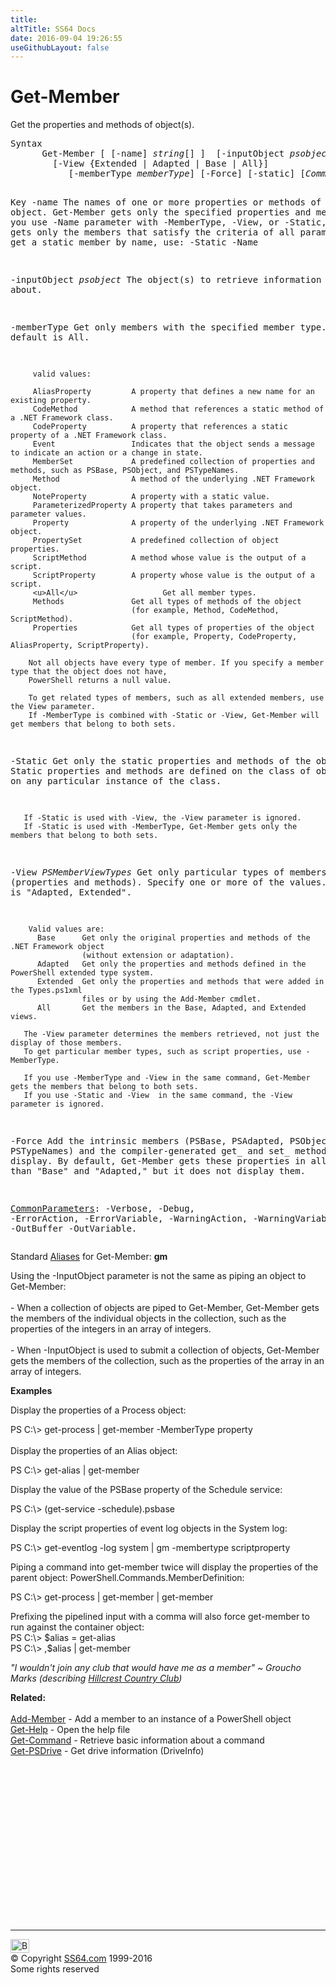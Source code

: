 ```yaml
---
title:
altTitle: SS64 Docs
date: 2016-09-04 19:26:55
useGithubLayout: false
---
```

<!-- #BeginLibraryItem "/Library/head_ps.lbi" --><!-- #EndLibraryItem --><h1>Get-Member</h1> 
<p>Get the properties and methods of object(s).</p>
<pre>Syntax
      Get-Member [ [-name] <i>string</i>[] ]  [-inputObject <i>psobject</i>]
        [-View {Extended | Adapted | Base | All}]
           [-memberType <i>memberType</i>] [-Force] [-static] [<i>CommonParameters</i>]

Key
   -name
       The names of one or more properties or methods of the object.
       Get-Member gets only the specified properties and methods.
       If you use -Name parameter with -MemberType, -View, or -Static, Get-Member gets
       only the members that satisfy the criteria of all parameters. 
       To get a static member by name, use: -Static -Name

   -inputObject <i>psobject</i>
       The object(s) to retrieve information about.

   -memberType 
       Get only members with the specified member type. The default is All. 

         valid values: 

         AliasProperty         A property that defines a new name for an existing property.
         CodeMethod            A method that references a static method of a .NET Framework class.
         CodeProperty          A property that references a static property of a .NET Framework class.
         Event                 Indicates that the object sends a message to indicate an action or a change in state.
         MemberSet             A predefined collection of properties and methods, such as PSBase, PSObject, and PSTypeNames.
         Method                A method of the underlying .NET Framework object. 
         NoteProperty          A property with a static value.
         ParameterizedProperty A property that takes parameters and parameter values. 
         Property              A property of the underlying .NET Framework object.
         PropertySet           A predefined collection of object properties.
         ScriptMethod          A method whose value is the output of a script.
         ScriptProperty        A property whose value is the output of a script.
         <u>All</u>                   Get all member types.
         Methods               Get all types of methods of the object
                               (for example, Method, CodeMethod, ScriptMethod).
         Properties            Get all types of properties of the object
                               (for example, Property, CodeProperty, AliasProperty, ScriptProperty).

        Not all objects have every type of member. If you specify a member type that the object does not have, 
        PowerShell returns a null value.

        To get related types of members, such as all extended members, use the View parameter. 
        If -MemberType is combined with -Static or -View, Get-Member will get members that belong to both sets.

   -Static
       Get only the static properties and methods of the object. 
       Static properties and methods are defined on the class of objects, not on any
       particular instance of the class.

       If -Static is used with -View, the -View parameter is ignored.
       If -Static is used with -MemberType, Get-Member gets only the members that belong to both sets.

   -View <i>PSMemberViewTypes</i>
       Get only particular types of members (properties and methods).
       Specify one or more of the values. The default is "Adapted, Extended".

        Valid values are:
          Base      Get only the original properties and methods of the .NET Framework object
                    (without extension or adaptation).
          Adapted   Get only the properties and methods defined in the PowerShell extended type system.
          Extended  Get only the properties and methods that were added in the Types.ps1xml 
                    files or by using the Add-Member cmdlet.
          All       Get the members in the Base, Adapted, and Extended views.

       The -View parameter determines the members retrieved, not just the display of those members. 
       To get particular member types, such as script properties, use -MemberType.

       If you use -MemberType and -View in the same command, Get-Member gets the members that belong to both sets. 
       If you use -Static and -View  in the same command, the -View parameter is ignored.

   -Force
       Add the intrinsic members (PSBase, PSAdapted, PSObject, PSTypeNames)
       and the compiler-generated get_ and set_ methods to the display.
       By default, Get-Member gets these properties in all views other than "Base"
       and "Adapted," but it does not display them.

   <a href="common.html">CommonParameters</a>:
       -Verbose, -Debug, -ErrorAction, -ErrorVariable, -WarningAction, -WarningVariable,
       -OutBuffer -OutVariable.</pre>
<p>Standard <a href="get-alias.html">Aliases</a> for Get-Member:<span class="code"> <b>gm</b></span></p>
<p>Using the <span class="code">-InputObject</span> parameter is not the same as piping an object to Get-Member:<br>
<br>
- When  a collection of objects are piped to Get-Member, Get-Member gets the members of the individual objects in the collection, such as the properties of the integers in an array of integers. <br>
<br>
- When <span class="code">-InputObject</span> is used to submit a collection of objects, Get-Member gets the members of the collection, such as the properties of the array in an array of integers.</p>
<p><b>Examples</b></p>
<p>Display the properties of a Process object:</p>
<p><span class="code">PS C:\&gt; get-process | get-member -MemberType property</span><br>
  <br>
  Display the properties of an Alias object:</p>
<p class="code">PS C:\&gt; get-alias | get-member</p>
<p>Display the value of the PSBase property of the Schedule service:</p>
<p><span class="code">PS C:\&gt; (get-service -schedule).psbase</span></p>
<p>Display  the script properties of event log objects in the System log:</p>
<p class="code">PS C:\&gt; get-eventlog -log system | gm -membertype scriptproperty</p>
<p>Piping a command into get-member twice will display the properties of the parent object: PowerShell.Commands.MemberDefinition:</p>
<p class="code">PS C:\&gt; get-process | get-member | get-member</p>
<p>Prefixing the pipelined input with a comma will also force <span class="code">get-member</span> to run against the container object:<br>
<span class="code"> PS C:\&gt; $alias = get-alias<br>PS C:\&gt; ,$alias | get-member</span> </p>
<p class="quote"><i>"I wouldn't join any club that would have me as a member" ~  Groucho Marks (describing <a href="http://en.wikipedia.org/wiki/Hillcrest_Country_Club_(Los_Angeles)">Hillcrest Country Club</a>) </i></p>
<p><b>Related:</b><br>
  <br>
  <a href="add-member.html">Add-Member</a> - Add a member to an instance of a PowerShell object<br>
<a href="get-help.html">Get-Help</a> - Open the help file<br>
<a href="get-command.html">Get-Command</a> - Retrieve basic information about a command<br>
<a href="get-psdrive.html">Get-PSDrive</a> - Get drive information (DriveInfo)</p><!-- #BeginLibraryItem "/Library/foot_ps.lbi" --><p>
<!-- PowerShell300 -->
<ins class="adsbygoogle" style="display:inline-block;width:300px;height:250px" data-ad-client="ca-pub-6140977852749469" data-ad-slot="6253539900"></ins>
<script>
(adsbygoogle = window.adsbygoogle || []).push({});
</script></p>
<hr>
<div id="bl" class="footer"><a href="get-member.html#"><img src="../images/top.png" width="30" height="22" alt="Back to the Top"></a></div>
<div id="br" class="footer, tagline">© Copyright <a href="../index.html">SS64.com</a> 1999-2016<br>
Some rights reserved</div><!-- #EndLibraryItem -->

